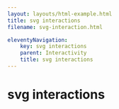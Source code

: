```yaml
---
layout: layouts/html-example.html
title: svg interactions
filename: svg-interaction.html

eleventyNavigation:
    key: svg interactions
    parent: Interactivity
    title: svg interactions
---
```


# svg interactions